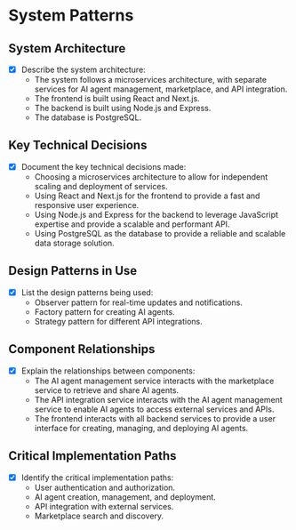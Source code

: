 # System Patterns

## System Architecture

- [x] Describe the system architecture:
  - The system follows a microservices architecture, with separate services for AI agent management, marketplace, and API integration.
  - The frontend is built using React and Next.js.
  - The backend is built using Node.js and Express.
  - The database is PostgreSQL.

## Key Technical Decisions

- [x] Document the key technical decisions made:
  - Choosing a microservices architecture to allow for independent scaling and deployment of services.
  - Using React and Next.js for the frontend to provide a fast and responsive user experience.
  - Using Node.js and Express for the backend to leverage JavaScript expertise and provide a scalable and performant API.
  - Using PostgreSQL as the database to provide a reliable and scalable data storage solution.

## Design Patterns in Use

- [x] List the design patterns being used:
  - Observer pattern for real-time updates and notifications.
  - Factory pattern for creating AI agents.
  - Strategy pattern for different API integrations.

## Component Relationships

- [x] Explain the relationships between components:
  - The AI agent management service interacts with the marketplace service to retrieve and share AI agents.
  - The API integration service interacts with the AI agent management service to enable AI agents to access external services and APIs.
  - The frontend interacts with all backend services to provide a user interface for creating, managing, and deploying AI agents.

## Critical Implementation Paths

- [x] Identify the critical implementation paths:
  - User authentication and authorization.
  - AI agent creation, management, and deployment.
  - API integration with external services.
  - Marketplace search and discovery.
